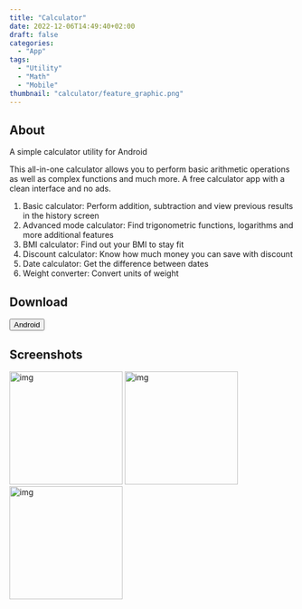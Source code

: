 ```yaml
---
title: "Calculator"
date: 2022-12-06T14:49:40+02:00
draft: false
categories:
  - "App"
tags:
  - "Utility"
  - "Math"
  - "Mobile"
thumbnail: "calculator/feature_graphic.png"
---
```


## About

A simple calculator utility for Android

This all-in-one calculator allows you to perform basic arithmetic operations as well as complex functions and much more.
A free calculator app with a clean interface and no ads.

1. Basic calculator: Perform addition, subtraction and view previous results in the history screen
2. Advanced mode calculator: Find trigonometric functions, logarithms and more additional features
3. BMI calculator: Find out your BMI to stay fit
4. Discount calculator: Know how much money you can save with discount
5. Date calculator: Get the difference between dates
6. Weight converter: Convert units of weight

## Download

<button onclick="location.href='https://play.google.com/store/apps/details?id=com.moonpiegames.calculator'" type="button">
        Android</button>

## Screenshots

<img src="/calculator/screenshot01.jpeg" alt="img" width="200"/>
<img src="/calculator/screenshot04.jpeg" alt="img" width="200"/>
<img src="/calculator/screenshot05.jpeg" alt="img" width="200"/>